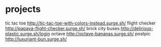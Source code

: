 # projects
tic tac toe
http://tic-tac-toe-with-colors-instead.surge.sh/
flight checker
http://papaya-flight-checker.surge.sh/
brick city buses
http://delirious-plastic.surge.sh/login
octave
http://octave-bananas.surge.sh/
postpic
http://luxuriant-bun.surge.sh/
